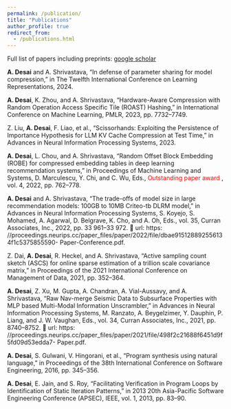 ```yaml
---
permalink: /publication/
title: "Publications"
author_profile: true
redirect_from: 
  - /publications.html
---
```

Full list of papers including preprints: [google scholar](https://scholar.google.com/citations?user=ymdbDZwAAAAJ&hl=en)

**A. Desai** and A. Shrivastava, “In defense of parameter sharing for model compression,” in
The Twelfth International Conference on Learning Representations, 2024.

**A. Desai**, K. Zhou, and A. Shrivastava, “Hardware-Aware Compression with Random Operation Access
Specific Tile (ROAST) Hashing,” in International Conference on Machine Learning, PMLR, 2023,
pp. 7732–7749.

Z. Liu, **A. Desai**, F. Liao, et al., “Scissorhands: Exploiting the Persistence of Importance Hypothesis for
LLM KV Cache Compression at Test Time,” in  Advances in Neural Information Processing
Systems, 2023.

**A. Desai**, L. Chou, and A. Shrivastava, “Random Offset Block Embedding (ROBE) for compressed
embedding tables in deep learning recommendation systems,” in Proceedings of Machine Learning and
Systems, D. Marculescu, Y. Chi, and C. Wu, Eds., <span style="color:red"> Outstanding paper award </span>, vol. 4, 2022, pp. 762–778.

**A. Desai** and A. Shrivastava, “The trade-offs of model size in large recommendation models: 100GB to
10MB Criteo-tb DLRM model,” in Advances in Neural Information Processing Systems, S. Koyejo,
S. Mohamed, A. Agarwal, D. Belgrave, K. Cho, and A. Oh, Eds., vol. 35, Curran Associates, Inc., 2022,
pp. 33 961–33 972.  url: https:
//proceedings.neurips.cc/paper_files/paper/2022/file/dbae915128892556134f1c5375855590-
Paper-Conference.pdf.

Z. Dai, **A. Desai**, R. Heckel, and A. Shrivastava, “Active sampling count sketch (ASCS) for online sparse
estimation of a trillion scale covariance matrix,” in Proceedings of the 2021 International Conference on
Management of Data, 2021, pp. 352–364.

**A. Desai**, Z. Xu, M. Gupta, A. Chandran, A. Vial-Aussavy, and A. Shrivastava, “Raw Nav-merge Seismic
Data to Subsurface Properties with MLP based Multi-Modal Information Unscrambler,” in Advances in
Neural Information Processing Systems, M. Ranzato, A. Beygelzimer, Y. Dauphin, P. Liang, and
J. W. Vaughan, Eds., vol. 34, Curran Associates, Inc., 2021, pp. 8740–8752.  url: https:
//proceedings.neurips.cc/paper_files/paper/2021/file/498f2c21688f6451d9f5fd09d53edda7-
Paper.pdf.

**A. Desai**, S. Gulwani, V. Hingorani, et al., “Program synthesis using natural language,” in Proceedings of
the 38th International Conference on Software Engineering, 2016, pp. 345–356.

**A. Desai**, E. Jain, and S. Roy, “Facilitating Verification in Program Loops by Identification of Static
Iteration Patterns,” in 2013 20th Asia-Pacific Software Engineering Conference (APSEC), IEEE, vol. 1, 2013,
pp. 83–90.
